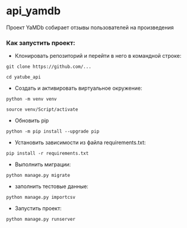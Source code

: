 # api_yamdb
Проект YaMDb собирает отзывы пользователей на произведения

### Как запустить проект:

* Клонировать репозиторий и перейти в него в командной строке:

```
git clone https://github.com/...
```
```
cd yatube_api
```

* Cоздать и активировать виртуальное окружение:

```
python -m venv venv
```
```
source venv/Script/activate
```
* Обновить pip
```
python -m pip install --upgrade pip
```

* Установить зависимости из файла requirements.txt:
```
pip install -r requirements.txt
```

* Выполнить миграции:
```
python manage.py migrate
```

* заполнить  тестовые данные:
```
python manage.py importcsv
```

* Запустить проект:
```
python manage.py runserver
```
